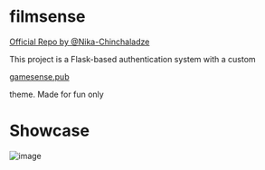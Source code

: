 # filmsense
<p><a href="https://github.com/Nika-Chinchaladze/Flask_Authentication">Official Repo by @Nika-Chinchaladze</a></p>

This project is a Flask-based authentication system with a custom <p><a href="https://gamesense.pub/forums/index.php">gamesense.pub</a></p> theme. Made for fun only

# Showcase
![image](https://user-images.githubusercontent.com/69573290/235529550-261e7b2b-6515-424d-a40c-58d748e2d9ce.png)
